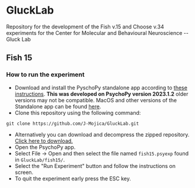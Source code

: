 # GluckLab

Repository for the development of the Fish v.15 and Choose v.34 experiments for the Center for Molecular and Behavioural Neuroscience -- Gluck Lab

## Fish 15

### How to run the experiment

- Download and install the PyschoPy standalone app according to [these instructions][PsychoPyDownloadInstructions]. **This was developed on PsychoPy version 2023.1.2** older versions may not be compatible. MacOS and other versions of the Standalone app can be found [here][PsychoPyReleases].
- Clone this repository using the following command:

```text
git clone https://github.com/J-Mojica/GluckLab.git
```

- Alternatively you can download and decompress the zipped repository. [Click here to download.][GluckLabZippedRepo]
- Open the PsychoPy app.
- Select File -> Open and then select the file named `fish15.psyexp` found in `GluckLab/fish15/`.
- Select the "Run Experiment" button and follow the instructions on screen.
- To quit the experiment early press the ESC key.

[PsychoPyDownloadInstructions]: https://www.psychopy.org/download.html
[PsychoPyReleases]: https://github.com/psychopy/psychopy/releases
[GluckLabZippedRepo]: https://github.com/J-Mojica/GluckLab/archive/refs/heads/main.zip
